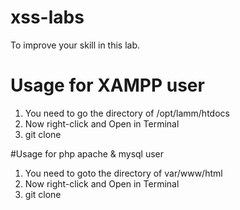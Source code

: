 # xss-labs
To improve your skill in this lab.


# Usage for XAMPP user
1. You need to go the directory of /opt/lamm/htdocs
2. Now right-click and Open in Terminal
3. git clone

#Usage for php apache & mysql user
1. You need to goto the directory of var/www/html
2. Now right-click and Open in Terminal
3. git clone
